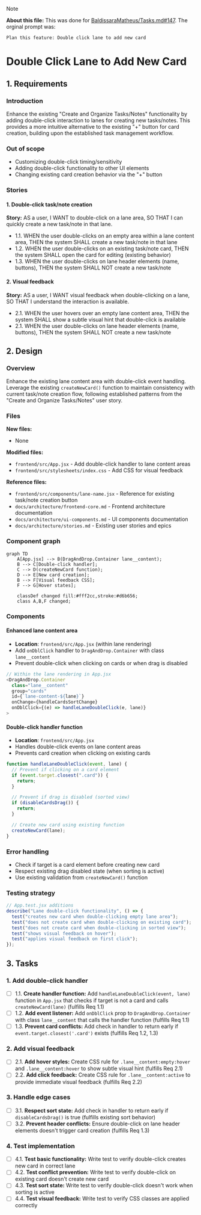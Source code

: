 > [!note]
>
> **About this file:** This was done for [BaldissaraMatheus/Tasks.md#147](https://github.com/BaldissaraMatheus/Tasks.md/issues/147). The orginal prompt was:
>
> ```
> Plan this feature: Double click lane to add new card
> ```

# Double Click Lane to Add New Card

## 1. Requirements

### Introduction

Enhance the existing "Create and Organize Tasks/Notes" functionality by adding double-click interaction to lanes for creating new tasks/notes. This provides a more intuitive alternative to the existing "+" button for card creation, building upon the established task management workflow.

### Out of scope

- Customizing double-click timing/sensitivity
- Adding double-click functionality to other UI elements
- Changing existing card creation behavior via the "+" button

### Stories

#### 1. Double-click task/note creation

**Story:** AS a user, I WANT to double-click on a lane area, SO THAT I can quickly create a new task/note in that lane.

- 1.1. WHEN the user double-clicks on an empty area within a lane content area, THEN the system SHALL create a new task/note in that lane
- 1.2. WHEN the user double-clicks on an existing task/note card, THEN the system SHALL open the card for editing (existing behavior)
- 1.3. WHEN the user double-clicks on lane header elements (name, buttons), THEN the system SHALL NOT create a new task/note

#### 2. Visual feedback

**Story:** AS a user, I WANT visual feedback when double-clicking on a lane, SO THAT I understand the interaction is available.

- 2.1. WHEN the user hovers over an empty lane content area, THEN the system SHALL show a subtle visual hint that double-click is available
- 2.1. WHEN the user double-clicks on lane header elements (name, buttons), THEN the system SHALL NOT create a new task/note

## 2. Design

### Overview

Enhance the existing lane content area with double-click event handling. Leverage the existing `createNewCard()` function to maintain consistency with current task/note creation flow, following established patterns from the "Create and Organize Tasks/Notes" user story.

### Files

**New files:**

- None

**Modified files:**

- `frontend/src/App.jsx` - Add double-click handler to lane content areas
- `frontend/src/stylesheets/index.css` - Add CSS for visual feedback

**Reference files:**

- `frontend/src/components/lane-name.jsx` - Reference for existing task/note creation button
- `docs/architecture/frontend-core.md` - Frontend architecture documentation
- `docs/architecture/ui-components.md` - UI components documentation
- `docs/architecture/stories.md` - Existing user stories and epics

### Component graph

```mermaid
graph TD
    A[App.jsx] --> B(DragAndDrop.Container lane__content);
    B --> C[Double-click handler];
    C --> D(createNewCard function);
    D --> E[New card creation];
    B --> F[Visual feedback CSS];
    F --> G[Hover states];

    classDef changed fill:#fff2cc,stroke:#d6b656;
    class A,B,F changed;
```

### Components

#### Enhanced lane content area

- **Location**: `frontend/src/App.jsx` (within lane rendering)
- Add `onDblClick` handler to `DragAndDrop.Container` with class `lane__content`
- Prevent double-click when clicking on cards or when drag is disabled

```javascript
// Within the lane rendering in App.jsx
<DragAndDrop.Container
  class="lane__content"
  group="cards"
  id={`lane-content-${lane}`}
  onChange={handleCardsSortChange}
  onDblClick={(e) => handleLaneDoubleClick(e, lane)}
>
```

#### Double-click handler function

- **Location**: `frontend/src/App.jsx`
- Handles double-click events on lane content areas
- Prevents card creation when clicking on existing cards

```javascript
function handleLaneDoubleClick(event, lane) {
  // Prevent if clicking on a card element
  if (event.target.closest(".card")) {
    return;
  }

  // Prevent if drag is disabled (sorted view)
  if (disableCardsDrag()) {
    return;
  }

  // Create new card using existing function
  createNewCard(lane);
}
```

### Error handling

- Check if target is a card element before creating new card
- Respect existing drag disabled state (when sorting is active)
- Use existing validation from `createNewCard()` function

### Testing strategy

```jsx
// App.test.jsx additions
describe("Lane double-click functionality", () => {
  test("creates new card when double-clicking empty lane area");
  test("does not create card when double-clicking on existing card");
  test("does not create card when double-clicking in sorted view");
  test("shows visual feedback on hover");
  test("applies visual feedback on first click");
});
```

## 3. Tasks

### 1. Add double-click handler

- [ ] 1.1. **Create handler function:** Add `handleLaneDoubleClick(event, lane)` function in `App.jsx` that checks if target is not a card and calls `createNewCard(lane)` (fulfills Req 1.1)
- [ ] 1.2. **Add event listener:** Add `onDblClick` prop to `DragAndDrop.Container` with class `lane__content` that calls the handler function (fulfills Req 1.1)
- [ ] 1.3. **Prevent card conflicts:** Add check in handler to return early if `event.target.closest('.card')` exists (fulfills Req 1.2, 1.3)

### 2. Add visual feedback

- [ ] 2.1. **Add hover styles:** Create CSS rule for `.lane__content:empty:hover` and `.lane__content:hover` to show subtle visual hint (fulfills Req 2.1)
- [ ] 2.2. **Add click feedback:** Create CSS rule for `.lane__content:active` to provide immediate visual feedback (fulfills Req 2.2)

### 3. Handle edge cases

- [ ] 3.1. **Respect sort state:** Add check in handler to return early if `disableCardsDrag()` is true (fulfills existing sort behavior)
- [ ] 3.2. **Prevent header conflicts:** Ensure double-click on lane header elements doesn't trigger card creation (fulfills Req 1.3)

### 4. Test implementation

- [ ] 4.1. **Test basic functionality:** Write test to verify double-click creates new card in correct lane
- [ ] 4.2. **Test conflict prevention:** Write test to verify double-click on existing card doesn't create new card
- [ ] 4.3. **Test sort state:** Write test to verify double-click doesn't work when sorting is active
- [ ] 4.4. **Test visual feedback:** Write test to verify CSS classes are applied correctly
